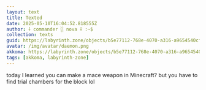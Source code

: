 ```yaml
---
layout: text
title: Texted
date: 2025-05-10T16:04:52.818555Z
author: ⸸ commander ░ nova ⸸ :~$
collection: texts
guid: https://labyrinth.zone/objects/b5e77112-768e-4070-a316-a9654540cf0c
avatar: /img/avatar/daemon.png
akkoma: https://labyrinth.zone/objects/b5e77112-768e-4070-a316-a9654540cf0c
tags: [akkoma, labyrinth-zone]
---
```


<p>today I learned you can make a mace weapon in Minecraft? but you have to find trial chambers for the block lol</p>